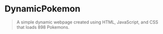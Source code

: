# DynamicPokemon

> A simple dynamic webpage created using HTML, JavaScript, and CSS that loads 898 Pokemons.

